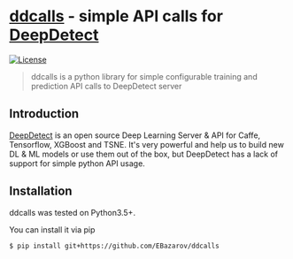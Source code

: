 # [ddcalls](https://github.com/EBazarov/ddcalls) - simple API calls for [DeepDetect](https://github.com/beniz/deepdetect)
[![License](https://img.shields.io/badge/License-Apache%202.0-blue.svg)](https://opensource.org/licenses/Apache-2.0)
> ddcalls is a python library for simple configurable training and prediction API calls to DeepDetect server
## Introduction
[DeepDetect](https://github.com/beniz/deepdetect) is an open source Deep Learning Server & API for Caffe, Tensorflow, XGBoost and TSNE. It's very powerful and help us to build new DL & ML models or use them out of the box, but DeepDetect has a lack of support for simple python API usage.       

## Installation

ddcalls was tested on Python3.5+.

You can install it via pip
```
$ pip install git+https://github.com/EBazarov/ddcalls
```


